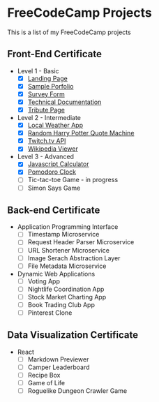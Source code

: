 # FreeCodeCamp Projects
This is a list of my FreeCodeCamp projects

## Front-End Certificate
* Level 1 - Basic
	- [x] [Landing Page](https://codepen.io/asg5704/full/aWXmpy/)
	- [x] [Sample Porfolio](https://codepen.io/asg5704/full/ALJAwP)
	- [x] [Survey Form](https://codepen.io/asg5704/full/GmYagN/)
	- [x] [Technical Documentation](https://codepen.io/asg5704/full/LyvJKO)
	- [x] [Tribute Page](https://codepen.io/asg5704/full/GjQzGB/)

* Level 2 - Intermediate
	- [x] [Local Weather App](https://codepen.io/asg5704/full/pwdxGg)
	- [x] [Random Harry Potter Quote Machine](https://codepen.io/asg5704/full/mwRePK)
	- [x] [Twitch.tv API](https://codepen.io/asg5704/full/prgqaR)
	- [x] [Wikipedia Viewer](https://codepen.io/asg5704/full/zzbWQE)

* Level 3 - Advanced
	- [x] [Javascript Calculator](https://codepen.io/asg5704/full/brgrWv)
	- [x] [Pomodoro Clock](https://codepen.io/asg5704/full/RLoRVj/)
	- [ ] Tic-tac-toe Game - in progress
	- [ ] Simon Says Game

## Back-end Certificate
* Application Programming Interface
	- [ ] Timestamp Microservice
	- [ ] Request Header Parser Microservice
	- [ ] URL Shortener Microservice
	- [ ] Image Serach Abstraction Layer
	- [ ] File Metadata Microservice
* Dynamic Web Applications
	- [ ] Voting App
	- [ ] Nightlife Coordination App
	- [ ] Stock Market Charting App
	- [ ] Book Trading Club App
	- [ ] Pinterest Clone

## Data Visualization Certificate
* React
	- [ ] Markdown Previewer
	- [ ] Camper Leaderboard
	- [ ] Recipe Box
	- [ ] Game of Life
	- [ ] Roguelike Dungeon Crawler Game
